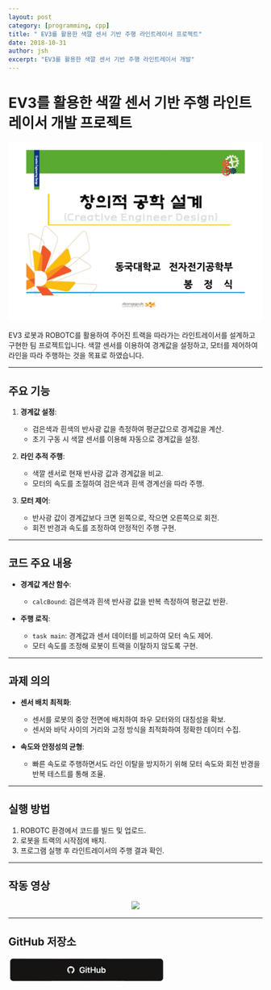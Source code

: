 ```yaml
---
layout: post
category: [programming, cpp]
title: " EV3를 활용한 색깔 센서 기반 주행 라인트레이서 프로젝트"
date: 2018-10-31
author: jsh
excerpt: "EV3를 활용한 색깔 센서 기반 주행 라인트레이서 개발"
---
```


# EV3를 활용한 색깔 센서 기반 주행 라인트레이서 개발 프로젝트

<div style="text-align: center;">
<a href="/assets/img/posts/ev3_main.jpg" data-lity>
  <img src="/assets/img/posts/ev3_main.jpg" style="width: auto; max-height: 500px;" />
</a>
</div>

EV3 로봇과 ROBOTC를 활용하여 주어진 트랙을 따라가는 라인트레이서를 설계하고 구현한 팀 프로젝트입니다. 색깔 센서를 이용하여 경계값을 설정하고, 모터를 제어하여 라인을 따라 주행하는 것을 목표로 하였습니다.

---

## 주요 기능

1. **경계값 설정**:
   - 검은색과 흰색의 반사광 값을 측정하여 평균값으로 경계값을 계산.
   - 초기 구동 시 색깔 센서를 이용해 자동으로 경계값을 설정.

2. **라인 추적 주행**:
   - 색깔 센서로 현재 반사광 값과 경계값을 비교.
   - 모터의 속도를 조절하여 검은색과 흰색 경계선을 따라 주행.

3. **모터 제어**:
   - 반사광 값이 경계값보다 크면 왼쪽으로, 작으면 오른쪽으로 회전.
   - 회전 반경과 속도를 조정하여 안정적인 주행 구현.

---

## 코드 주요 내용

- **경계값 계산 함수**:
  - `calcBound`: 검은색과 흰색 반사광 값을 반복 측정하여 평균값 반환.
  
- **주행 로직**:
  - `task main`: 경계값과 센서 데이터를 비교하여 모터 속도 제어.
  - 모터 속도를 조정해 로봇이 트랙을 이탈하지 않도록 구현.

---

## 과제 의의

- **센서 배치 최적화**:
  - 센서를 로봇의 중앙 전면에 배치하여 좌우 모터와의 대칭성을 확보.
  - 센서와 바닥 사이의 거리와 고정 방식을 최적화하여 정확한 데이터 수집.

- **속도와 안정성의 균형**:
  - 빠른 속도로 주행하면서도 라인 이탈을 방지하기 위해 모터 속도와 회전 반경을 반복 테스트를 통해 조율.

---

## 실행 방법

1. ROBOTC 환경에서 코드를 빌드 및 업로드.
2. 로봇을 트랙의 시작점에 배치.
3. 프로그램 실행 후 라인트레이서의 주행 결과 확인.

---

## 작동 영상
<div style="text-align: center;">
<a href="/assets/img/posts/ev3_result.gif" data-lity>
  <img src="/assets/img/posts/ev3_result.gif" style="width: auto; max-height: 500px;" />
</a>
</div>

---

## GitHub 저장소

<div class='sx-button'>
  <a href='https://github.com/radon99/radon99.github.io/tree/main/projects/LineTracer' target="_blank">
    <img src='/assets/img/icons/github.png' style="width: auto; max-height: 50px;" />
  </a>
</div>

